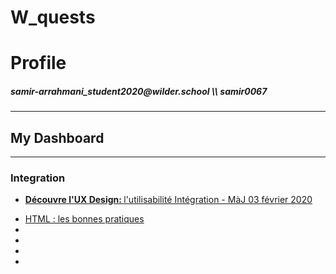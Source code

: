 # W_quests
<h1>Profile</h1>
<h5>samir-arrahmani_student2020@wilder.school \\ samir0067</h5>
<hr>
<h2>My Dashboard</h2>
<hr>
<h3>Integration</h3>
<ul>
    <li>
        <a href="https://github.com/samir0067/W_quests/tree/master/Integration/UxDesign">
        <p><strong>Découvre l'UX Design: </strong>l'utilisabilité Intégration - MàJ 03 février 2020</p>
        </a> 
    </li>
    <li>
        <a href="">
        HTML : les bonnes pratiques
        </a>     </li>
    <li>
        <a href="">
        </a> 
    </li>
    <li>
        <a href="">
        </a> 
    </li>
    <li>
        <a href="">
        </a> 
    </li>
    <li>
        <a href="">
        </a> 
    </li>
</ul>